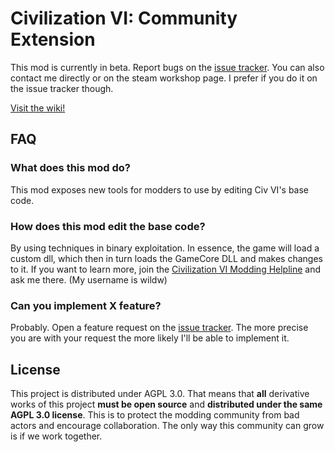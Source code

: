 # Civilization VI: Community Extension

This mod is currently in beta. Report bugs on the [issue tracker](https://github.com/Wild-W/CivilizationVI_CommunityExtension/issues). You can also contact me directly or on the steam workshop page. I prefer if you do it on the issue tracker though.

[Visit the wiki!](https://github.com/Wild-W/CivilizationVI_CommunityExtension/wiki)

## FAQ

### What does this mod do?
This mod exposes new tools for modders to use by editing Civ VI's base code.

### How does this mod edit the base code?
By using techniques in binary exploitation. In essence, the game will load a custom dll, which then in turn loads the GameCore DLL and makes changes to it. If you want to learn more, join the [Civilization VI Modding Helpline](https://discord.gg/jSVhyBYvZR) and ask me there. (My username is wildw)

### Can you implement X feature?
Probably. Open a feature request on the [issue tracker](https://github.com/Wild-W/CivilizationVI_CommunityExtension/issues). The more precise you are with your request the more likely I'll be able to implement it.

## License
This project is distributed under AGPL 3.0. That means that **all** derivative works of this project **must be open source** and **distributed under the same AGPL 3.0 license**. This is to protect the modding community from bad actors and encourage collaboration. The only way this community can grow is if we work together.
